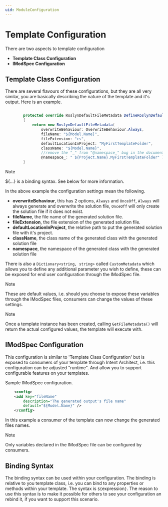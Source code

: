 ```yaml
---
uid: ModuleConfiguration
---
```

# Template Configuration

There are two aspects to template configuration
- **Template Class Configuration**
- **IModSpec Configuration**

## Template Class Configuration

There are several flavours of these configurations, but they are all very similar, you are basically describing the nature of the template and it's output. Here is an example.

```csharp

        protected override RoslynDefaultFileMetadata DefineRoslynDefaultFileMetadata()
        {
            return new RoslynDefaultFileMetadata(
                overwriteBehaviour: OverwriteBehaviour.Always,
                fileName: "${Model.Name}",
                fileExtension: "cs",
                defaultLocationInProject: "MyFirstTemplateFolder",
                className: "${Model.Name}",
                //remove the "_" from "@namespace_" bug in the documentation tool
                @namespace_: " ${Project.Name}.MyFirstTemplateFolder" );
        }

```

>[!NOTE]
>${...} is a binding syntax. See below for more information.

In the above example the configuration settings mean the following.
- **overwriteBehaviour**, this has 2 options, `Always` and `OnceOff`, `Always` will always generate and overwrite the solution file, `OnceOff` will only create the solution file if it does not exist.
- **fileName**, the file name of the generated solution file.
- **fileExtension**, the file extension of the generated solution file.
- **defaultLocationInProject**, the relative path to put the generated solution file with it's project.
- **className**, the class name of the generated class with the generated solution file
- **namespace**, the namespace of the generated class with the generated solution file

There is also a `Dictionary<string, string>` called `CustomMetadata` which allows you to define any additional parameter you wish to define, these can be exposed for end user configuration through the IModSpec file.

>[!NOTE]
>These are default values, i.e. should you choose to expose these variables through the IModSpec files, consumers can change the values of these settings.

>[!NOTE]
>Once a template instance has been created, calling `GetFileMetadata()` will return the actual configured values, the template will execute with.


## IModSpec Configuration

This configuration is similar to 'Template Class Configuration' but is exposed to consumers of your template through Intent Architect, i.e. this configuration can be adjusted "runtime". And allow you to support configurable features on your templates.

Sample IModSpec configuration.

```xml
    <config>
    <add key="fileName" 
        description="The generated output's file name" 
        default="${Model.Name}" />
    </config>
```

In this example a consumer of the template can now change the generated files names. 

>[!NOTE]
>Only variables declared in the IModSpec file can be configured by consumers.

## Binding Syntax

The binding syntax can be used within your configuration. The binding is relative to you template class, i.e. you can bind to any properties or methods within your template. The syntax is `${`expression`}`. The reason to use this syntax is to make it possible for others to see your configuration an rebind it, if you want to support this scenario.